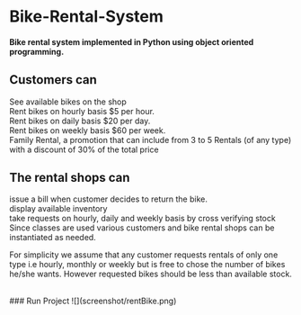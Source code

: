 # Bike-Rental-System
#### Bike rental system implemented in Python using object oriented programming.

## Customers can
See available bikes on the shop<br>
Rent bikes on hourly basis $5 per hour.<br>
Rent bikes on daily basis $20 per day.<br>
Rent bikes on weekly basis $60 per week.<br>
Family Rental, a promotion that can include from 3 to 5 Rentals (of any type) with a discount of 30% of the total price

## The rental shops can
issue a bill when customer decides to return the bike.<br>
display available inventory<br>
take requests on hourly, daily and weekly basis by cross verifying stock<br>
Since classes are used various customers and bike rental shops can be instantiated as needed.<br>

For simplicity we assume that any customer requests rentals of only one type i.e hourly, monthly or weekly but is free to chose the number of bikes he/she wants. However requested bikes should be less than available stock.

<br>
### Run Project
![](screenshot/rentBike.png)
